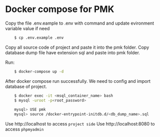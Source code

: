 # Docker compose for PMK

Copy the file .env.eample to .env with command and update evironment variable value if need
```sh
    $ cp .env.example .env
```

Copy all source code of project and paste it into the pmk folder.
Copy database dump file have extension sql and paste into pmk folder.

Run:
```sh
    $ docker-compose up -d
```

After docker compose run successfully. We need to config and import database of project.
```sh
    $ docker exec -it <msql_container_name> bash
    $ mysql -uroot -p<root_password> 
    
    mysql> USE pmk
    mysql> source /docker-entrypoint-initdb.d/<db_dump_name>.sql
```

Use  http://localhost to access `project side`
Use http://localhost:8080 to access `phpmyadmin` 